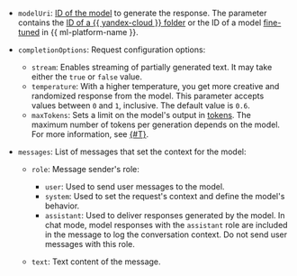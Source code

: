 * `modelUri`: [ID of the model](../../yandexgpt/concepts/models.md) to generate the response. The parameter contains the [ID of a {{ yandex-cloud }} folder](../../resource-manager/operations/folder/get-id.md) or the ID of a model [fine-tuned](../../yandexgpt/tutorials/yagpt-tuning.md) in {{ ml-platform-name }}.
* `completionOptions`: Request configuration options:

   * `stream`: Enables streaming of partially generated text. It may take either the `true` or `false` value.
   * `temperature`: With a higher temperature, you get more creative and randomized response from the model. This parameter accepts values between `0` and `1`, inclusive. The default value is `0.6`.
   * `maxTokens`: Sets a limit on the model's output in [tokens](../../yandexgpt/concepts/tokens.md). The maximum number of tokens per generation depends on the model. For more information, see [{#T}](../../yandexgpt/concepts/limits.md).

* `messages`: List of messages that set the context for the model:

   * `role`: Message sender's role:

      * `user`: Used to send user messages to the model.
      * `system`: Used to set the request's context and define the model's behavior.
      * `assistant`: Used to deliver responses generated by the model. In chat mode, model responses with the `assistant` role are included in the message to log the conversation context. Do not send user messages with this role.

   * `text`: Text content of the message.
